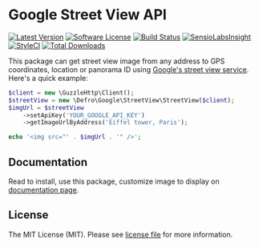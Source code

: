# Google Street View API

[![Latest Version](https://img.shields.io/github/release/defro/google-streetview.svg?style=flat-square)](https://github.com/defro/google-streetview/releases)
[![Software License](https://img.shields.io/badge/license-MIT-brightgreen.svg?style=flat-square)](LICENSE)
[![Build Status](https://img.shields.io/travis/defro/google-streetview/master.svg?style=flat-square)](https://travis-ci.org/defro/google-streetview)
[![SensioLabsInsight](https://img.shields.io/sensiolabs/i/bb4e1360-2e06-4b1f-8c6f-57d99f2dafd9.svg?style=flat-square)](https://insight.sensiolabs.com/projects/bb4e1360-2e06-4b1f-8c6f-57d99f2dafd9)
[![StyleCI](https://styleci.io/repos/156726302/shield)](https://styleci.io/repos/156726302)
[![Total Downloads](https://img.shields.io/packagist/dt/defro/google-streetview.svg?style=flat-square)](https://packagist.org/packages/defro/google-streetview)

This package can get street view image from any address to GPS coordinates, location or panorama ID using [Google's street view service](https://developers.google.com/maps/documentation/streetview/intro). Here's a quick example:

```php
$client = new \GuzzleHttp\Client();
$streetView = new \Defro\Google\StreetView\StreetView($client);
$imgUrl = $streetView
    ->setApiKey('YOUR_GOOGLE_API_KEY')
    ->getImageUrlByAddress('Eiffel tower, Paris');

echo '<img src="' . $imgUrl . '" />';
```

## Documentation

Read to install, use this package, customize image to display on [documentation page](https://defro.github.io/google-streetview/).


## License

The MIT License (MIT). Please see [license file](LICENSE) for more information.

